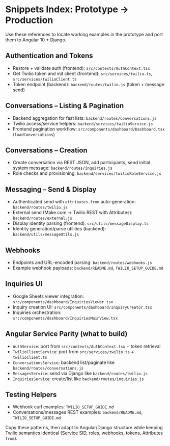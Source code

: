 # Snippets Index: Prototype → Production

Use these references to locate working examples in the prototype and port them to Angular 10 + Django.

## Authentication and Tokens
- Restore + validate auth (frontend): `src/contexts/AuthContext.tsx`
- Get Twilio token and init client (frontend): `src/services/twilio.ts`, `src/services/twilioClient.ts`
- Token endpoint (backend): `backend/routes/twilio.js` (token + message send)

## Conversations – Listing & Pagination
- Backend aggregation for fast lists: `backend/routes/conversations.js`
- Twilio access/service helpers: `backend/services/twilioService.js`
- Frontend pagination workflow: `src/components/dashboard/Dashboard.tsx` (`loadConversations`)

## Conversations – Creation
- Create conversation via REST JSON, add participants, send initial system message: `backend/routes/inquiries.js`
- Role checks and provisioning: `backend/services/twilioRoleService.js`

## Messaging – Send & Display
- Authenticated send with `attributes.from` auto-generation: `backend/routes/twilio.js`
- External send (Make.com → Twilio REST with Attributes): `backend/routes/external.js`
- Display identity parsing (frontend): `src/utils/messageDisplay.ts`
- Identity generation/parse utilities (backend): `backend/utils/messageUtils.js`

## Webhooks
- Endpoints and URL-encoded parsing: `backend/routes/webhooks.js`
- Example webhook payloads: `backend/README.md`, `TWILIO_SETUP_GUIDE.md`

## Inquiries UI
- Google Sheets viewer integration: `src/components/dashboard/InquiriesViewer.tsx`
- Inquiry creation UI: `src/components/dashboard/InquiryCreator.tsx`
- Inquiries orchestration: `src/components/dashboard/InquiriesMainView.tsx`

## Angular Service Parity (what to build)
- `AuthService`: port from `src/contexts/AuthContext.tsx` + token retrieval
- `TwilioClientService`: port from `src/services/twilio.ts` + `twilioClient.ts`
- `ConversationsService`: backend list/paginate like `backend/routes/conversations.js`
- `MessagesService`: send via Django like `backend/routes/twilio.js`
- `InquiriesService`: create/list like `backend/routes/inquiries.js`

## Testing Helpers
- Webhook curl examples: `TWILIO_SETUP_GUIDE.md`
- Conversations/messages REST examples: `backend/README.md`, `TWILIO_SETUP_GUIDE.md`

Copy these patterns, then adapt to Angular/Django structure while keeping Twilio semantics identical (Service SID, roles, webhooks, tokens, Attributes `from`).
